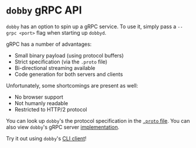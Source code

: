 # `dobby` gRPC API

`dobby` has an option to spin up a gRPC service. To use it, simply pass a `--grpc <port>` flag when starting up `dobbyd`.

gRPC has a number of advantages:

- Small binary payload (using protocol buffers)
- Strict specification (via the `.proto` file)
- Bi-directional streaming available
- Code generation for both servers and clients

Unfortunately, some shortcomings are present as well:

- No browser support
- Not humanly readable
- Restricted to HTTP/2 protocol

You can look up `dobby`'s the protocol specification in the [`.proto` file](../proto/database.proto).
You can also view `dobby`'s gRPC server [implementation](../src/grpc.rs).

Try it out using `dobby`'s [CLI client](./cli.md)!
